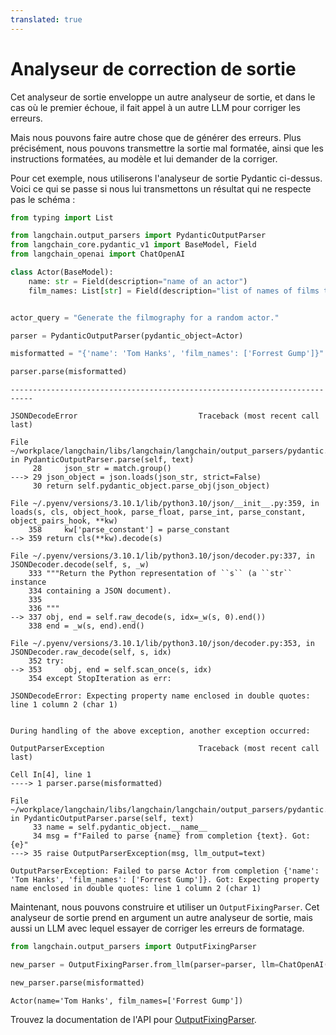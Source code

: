 ```yaml
---
translated: true
---
```


# Analyseur de correction de sortie

Cet analyseur de sortie enveloppe un autre analyseur de sortie, et dans le cas où le premier échoue, il fait appel à un autre LLM pour corriger les erreurs.

Mais nous pouvons faire autre chose que de générer des erreurs. Plus précisément, nous pouvons transmettre la sortie mal formatée, ainsi que les instructions formatées, au modèle et lui demander de la corriger.

Pour cet exemple, nous utiliserons l'analyseur de sortie Pydantic ci-dessus. Voici ce qui se passe si nous lui transmettons un résultat qui ne respecte pas le schéma :

```python
from typing import List

from langchain.output_parsers import PydanticOutputParser
from langchain_core.pydantic_v1 import BaseModel, Field
from langchain_openai import ChatOpenAI
```

```python
class Actor(BaseModel):
    name: str = Field(description="name of an actor")
    film_names: List[str] = Field(description="list of names of films they starred in")


actor_query = "Generate the filmography for a random actor."

parser = PydanticOutputParser(pydantic_object=Actor)
```

```python
misformatted = "{'name': 'Tom Hanks', 'film_names': ['Forrest Gump']}"
```

```python
parser.parse(misformatted)
```

```output
---------------------------------------------------------------------------

JSONDecodeError                           Traceback (most recent call last)

File ~/workplace/langchain/libs/langchain/langchain/output_parsers/pydantic.py:29, in PydanticOutputParser.parse(self, text)
     28     json_str = match.group()
---> 29 json_object = json.loads(json_str, strict=False)
     30 return self.pydantic_object.parse_obj(json_object)

File ~/.pyenv/versions/3.10.1/lib/python3.10/json/__init__.py:359, in loads(s, cls, object_hook, parse_float, parse_int, parse_constant, object_pairs_hook, **kw)
    358     kw['parse_constant'] = parse_constant
--> 359 return cls(**kw).decode(s)

File ~/.pyenv/versions/3.10.1/lib/python3.10/json/decoder.py:337, in JSONDecoder.decode(self, s, _w)
    333 """Return the Python representation of ``s`` (a ``str`` instance
    334 containing a JSON document).
    335
    336 """
--> 337 obj, end = self.raw_decode(s, idx=_w(s, 0).end())
    338 end = _w(s, end).end()

File ~/.pyenv/versions/3.10.1/lib/python3.10/json/decoder.py:353, in JSONDecoder.raw_decode(self, s, idx)
    352 try:
--> 353     obj, end = self.scan_once(s, idx)
    354 except StopIteration as err:

JSONDecodeError: Expecting property name enclosed in double quotes: line 1 column 2 (char 1)


During handling of the above exception, another exception occurred:

OutputParserException                     Traceback (most recent call last)

Cell In[4], line 1
----> 1 parser.parse(misformatted)

File ~/workplace/langchain/libs/langchain/langchain/output_parsers/pydantic.py:35, in PydanticOutputParser.parse(self, text)
     33 name = self.pydantic_object.__name__
     34 msg = f"Failed to parse {name} from completion {text}. Got: {e}"
---> 35 raise OutputParserException(msg, llm_output=text)

OutputParserException: Failed to parse Actor from completion {'name': 'Tom Hanks', 'film_names': ['Forrest Gump']}. Got: Expecting property name enclosed in double quotes: line 1 column 2 (char 1)
```

Maintenant, nous pouvons construire et utiliser un `OutputFixingParser`. Cet analyseur de sortie prend en argument un autre analyseur de sortie, mais aussi un LLM avec lequel essayer de corriger les erreurs de formatage.

```python
from langchain.output_parsers import OutputFixingParser

new_parser = OutputFixingParser.from_llm(parser=parser, llm=ChatOpenAI())
```

```python
new_parser.parse(misformatted)
```

```output
Actor(name='Tom Hanks', film_names=['Forrest Gump'])
```

Trouvez la documentation de l'API pour [OutputFixingParser](https://api.python.langchain.com/en/latest/output_parsers/langchain.output_parsers.fix.OutputFixingParser.html#langchain.output_parsers.fix.OutputFixingParser).
